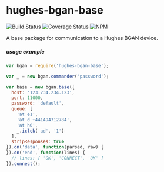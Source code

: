 # hughes-bgan-base

[![Build Status](https://travis-ci.org/io-digital/hughes-bgan-base.svg)](https://travis-ci.org/io-digital/hughes-bgan-base)
[![Coverage Status](https://coveralls.io/repos/io-digital/hughes-bgan-base/badge.svg?branch=master)](https://coveralls.io/r/io-digital/hughes-bgan-base?branch=master)
[![NPM](https://nodei.co/npm/hughes-bgan-base.png?mini=true)](https://nodei.co/npm/hughes-bgan-base/)

A base package for communication to a Hughes BGAN device.

##### usage example

```javascript
var bgan = require('hughes-bgan-base');

var _ = new bgan.commander('password');

var base = new bgan.base({
  host: '123.234.234.123',
  port: 11000,
  password: 'default',
  queue: [
    'at e1',
    'at d +441494712784',
    'at h0',
    _.iclck('ad', '1')
  ],
  stripResponses: true
}).on('data', function(parsed, raw) {
}).on('end', function(lines) {
  // lines: [ 'OK', 'CONNECT', 'OK' ]
}).connect();
```
